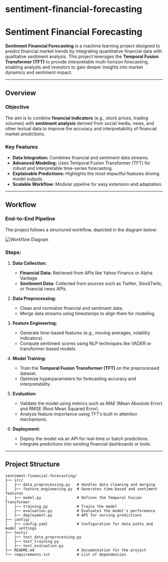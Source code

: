 # sentiment-financial-forecasting

# Sentiment Financial Forecasting

**Sentiment Financial Forecasting** is a machine learning project designed to predict financial market trends by integrating quantitative financial data with qualitative sentiment analysis. This project leverages the **Temporal Fusion Transformer (TFT)** to provide interpretable multi-horizon forecasting, enabling analysts and investors to gain deeper insights into market dynamics and sentiment impact.

---

## Overview

### Objective
The aim is to combine **financial indicators** (e.g., stock prices, trading volumes) with **sentiment analysis** derived from social media, news, and other textual data to improve the accuracy and interpretability of financial market predictions.

### Key Features
- **Data Integration:** Combines financial and sentiment data streams.
- **Advanced Modeling:** Uses Temporal Fusion Transformer (TFT) for robust and interpretable time-series forecasting.
- **Explainable Predictions:** Highlights the most impactful features driving model outputs.
- **Scalable Workflow:** Modular pipeline for easy extension and adaptation.

---

## Workflow

### End-to-End Pipeline
The project follows a structured workflow, depicted in the diagram below:

![Workflow Diagram](images/workflow_diagram.png)

### Steps:
1. **Data Collection:**
   - **Financial Data:** Retrieved from APIs like Yahoo Finance or Alpha Vantage.
   - **Sentiment Data:** Collected from sources such as Twitter, StockTwits, or financial news APIs.

2. **Data Preprocessing:**
   - Clean and normalize financial and sentiment data.
   - Merge data streams using timestamps to align them for modeling.

3. **Feature Engineering:**
   - Generate time-based features (e.g., moving averages, volatility indicators).
   - Compute sentiment scores using NLP techniques like VADER or transformer-based models.

4. **Model Training:**
   - Train the **Temporal Fusion Transformer (TFT)** on the preprocessed dataset.
   - Optimize hyperparameters for forecasting accuracy and interpretability.

5. **Evaluation:**
   - Validate the model using metrics such as MAE (Mean Absolute Error) and RMSE (Root Mean Squared Error).
   - Analyze feature importance using TFT’s built-in attention mechanisms.

6. **Deployment:**
   - Deploy the model via an API for real-time or batch predictions.
   - Integrate predictions into existing financial dashboards or tools.

---

## Project Structure

```plaintext
sentiment-financial-forecasting/
├── src/
│   ├── data_preprocessing.py   # Handles data cleaning and merging
│   ├── feature_engineering.py  # Generates time-based and sentiment features
│   ├── model.py                # Defines the Temporal Fusion Transformer
│   ├── training.py             # Trains the model
│   ├── evaluation.py           # Evaluates the model's performance
│   ├── deployment.py           # API for serving predictions
├── config/
│   ├── config.yaml             # Configuration for data paths and model settings
├── tests/
│   ├── test_data_preprocessing.py
│   ├── test_training.py
│   ├── test_evaluation.py
├── README.md                   # Documentation for the project
└── requirements.txt            # List of dependencies
